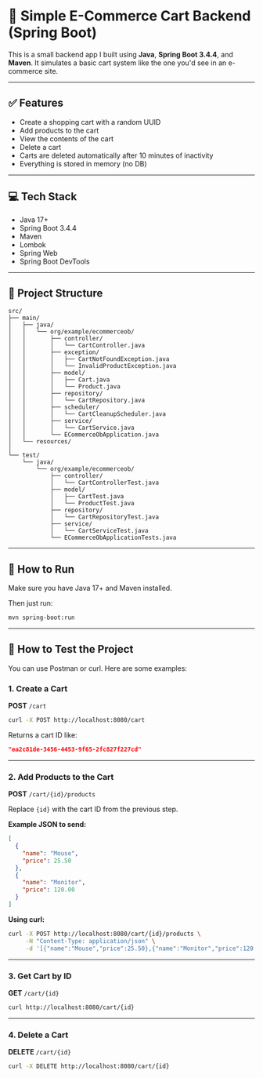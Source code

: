 # 🛒 Simple E-Commerce Cart Backend (Spring Boot)

This is a small backend app I built using **Java**, **Spring Boot 3.4.4**, and **Maven**. It simulates a basic cart system like the one you'd see in an e-commerce site.

---

## ✅ Features

- Create a shopping cart with a random UUID
- Add products to the cart
- View the contents of the cart
- Delete a cart
- Carts are deleted automatically after 10 minutes of inactivity
- Everything is stored in memory (no DB)

---

## 💻 Tech Stack

- Java 17+
- Spring Boot 3.4.4
- Maven
- Lombok
- Spring Web
- Spring Boot DevTools

---

## 📂 Project Structure

```
src/
├── main/
│   ├── java/
│   │   └── org/example/ecommerceob/
│   │       ├── controller/
│   │       │   └── CartController.java
│   │       ├── exception/
│   │       │   ├── CartNotFoundException.java
│   │       │   └── InvalidProductException.java
│   │       ├── model/
│   │       │   ├── Cart.java
│   │       │   └── Product.java
│   │       ├── repository/
│   │       │   └── CartRepository.java
│   │       ├── scheduler/
│   │       │   └── CartCleanupScheduler.java
│   │       ├── service/
│   │       │   └── CartService.java
│   │       └── ECommerceObApplication.java
│   └── resources/
│
└── test/
    └── java/
        └── org/example/ecommerceob/
            ├── controller/
            │   └── CartControllerTest.java
            ├── model/
            │   ├── CartTest.java
            │   └── ProductTest.java
            ├── repository/
            │   └── CartRepositoryTest.java
            ├── service/
            │   └── CartServiceTest.java
            └── ECommerceObApplicationTests.java
```

---

## 🚀 How to Run

Make sure you have Java 17+ and Maven installed.

Then just run:

```bash
mvn spring-boot:run
```

---

## 🧪 How to Test the Project

You can use Postman or curl. Here are some examples:

### 1. Create a Cart

**POST** `/cart`

```bash
curl -X POST http://localhost:8080/cart
```

Returns a cart ID like:

```json
"ea2c81de-3456-4453-9f65-2fc827f227cd"
```

---

### 2. Add Products to the Cart

**POST** `/cart/{id}/products`

Replace `{id}` with the cart ID from the previous step.

**Example JSON to send:**

```json
[
  {
    "name": "Mouse",
    "price": 25.50
  },
  {
    "name": "Monitor",
    "price": 120.00
  }
]
```

**Using curl:**

```bash
curl -X POST http://localhost:8080/cart/{id}/products \
     -H "Content-Type: application/json" \
     -d '[{"name":"Mouse","price":25.50},{"name":"Monitor","price":120.00}]'
```

---

### 3. Get Cart by ID

**GET** `/cart/{id}`

```bash
curl http://localhost:8080/cart/{id}
```

---

### 4. Delete a Cart

**DELETE** `/cart/{id}`

```bash
curl -X DELETE http://localhost:8080/cart/{id}
```
